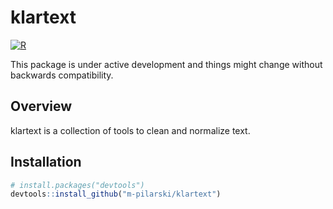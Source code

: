 # klartext

[![R](https://github.com/m-pilarski/klartext/actions/workflows/r.yml/badge.svg)](https://github.com/m-pilarski/klartext/actions/workflows/r.yml)

This package is under active development and things might change without backwards compatibility.

## Overview

klartext is a collection of tools to clean and normalize text.

## Installation

```r
# install.packages("devtools")
devtools::install_github("m-pilarski/klartext")
```
